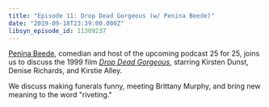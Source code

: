 ```yaml
---
title: "Episode 11: Drop Dead Gorgeous (w/ Penina Beede)"
date: "2019-09-18T23:39:00.000Z"
libsyn_episode_id: 11309237
---
```


[Penina Beede](https://twitter.com/realpenina), comedian and host of the upcoming podcast 25 for 25, joins us to discuss the 1999 film [_Drop Dead Gorgeous_](https://www.imdb.com/title/tt0157503/), starring Kirsten Dunst, Denise Richards, and Kirstie Alley.

We discuss making funerals funny, meeting Brittany Murphy, and bring new meaning to the word "riveting."

<!--more-->
